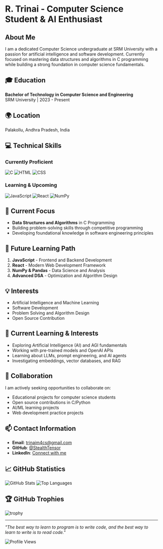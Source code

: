 # R. Trinai - Computer Science Student & AI Enthusiast

## About Me
I am a dedicated Computer Science undergraduate at SRM University with a passion for artificial intelligence and software development. Currently focused on mastering data structures and algorithms in C programming while building a strong foundation in computer science fundamentals.

## 🎓 Education
**Bachelor of Technology in Computer Science and Engineering**  
SRM University | 2023 - Present

## 🌍 Location
Palakollu, Andhra Pradesh, India

## 💻 Technical Skills
### Currently Proficient
![C](https://skillicons.dev/icons?i=c)
![HTML](https://skillicons.dev/icons?i=html)
![CSS](https://skillicons.dev/icons?i=css)

### Learning & Upcoming
![JavaScript](https://skillicons.dev/icons?i=js)
![React](https://skillicons.dev/icons?i=react)
![NumPy](https://skillicons.dev/icons?i=numpy)

## 🎯 Current Focus
- **Data Structures and Algorithms** in C Programming
- Building problem-solving skills through competitive programming
- Developing foundational knowledge in software engineering principles

## 🚀 Future Learning Path
1. **JavaScript** - Frontend and Backend Development
2. **React** - Modern Web Development Framework
3. **NumPy & Pandas** - Data Science and Analysis
4. **Advanced DSA** - Optimization and Algorithm Design

## 💡 Interests
- Artificial Intelligence and Machine Learning
- Software Development
- Problem Solving and Algorithm Design
- Open Source Contribution

## 🧠 Current Learning & Interests

- Exploring Artificial Intelligence (AI) and AGI fundamentals  
- Working with pre-trained models and OpenAI APIs  
- Learning about LLMs, prompt engineering, and AI agents  
- Investigating embeddings, vector databases, and RAG  

## 🤝 Collaboration
I am actively seeking opportunities to collaborate on:
- Educational projects for computer science students
- Open source contributions in C/Python
- AI/ML learning projects
- Web development practice projects

## 📫 Contact Information
- **Email**: [trinaim4cs@gmail.com](mailto:trinaim4cs@gmail.com)
- **GitHub**: [@StealthTensor](https://github.com/SteathTensor)
- **LinkedIn**: [Connect with me](https://www.linkedin.com/in/trinai-rayabharapu-252439336)

## 📈 GitHub Statistics
![GitHub Stats](https://github-readme-stats.vercel.app/api?username=your-github-username&show_icons=true&theme=radical&hide_border=true)
![Top Languages](https://github-readme-stats.vercel.app/api/top-langs/?username=your-github-username&layout=compact&theme=radical&hide_border=true)

## 🏆 GitHub Trophies
![trophy](https://github-profile-trophy.vercel.app/?username=your-github-username&theme=radical&no-frame=true&row=1&column=6)

---
*"The best way to learn to program is to write code, and the best way to learn to write is to read code."*

![Profile Views](https://komarev.com/ghpvc/?username=your-github-username&color=brightgreen)
